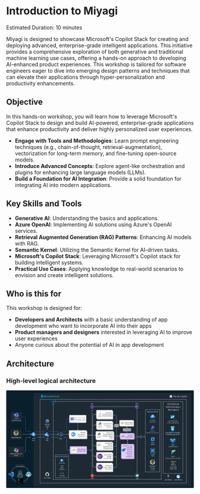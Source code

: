 # Introduction to Miyagi

Estimated Duration: 10 minutes

Miyagi is designed to showcase Microsoft's Copilot Stack for creating and deploying advanced, enterprise-grade intelligent applications. This initiative provides a comprehensive exploration of both generative and traditional machine learning use cases, offering a hands-on approach to developing AI-enhanced product experiences. This workshop is tailored for software engineers eager to dive into emerging design patterns and techniques that can elevate their applications through hyper-personalization and productivity enhancements.

## Objective

In this hands-on workshop, you will learn how to leverage Microsoft's Copilot Stack to design and build AI-powered, enterprise-grade applications that enhance productivity and deliver highly personalized user experiences.

- **Engage with Tools and Methodologies**: Learn prompt engineering techniques (e.g., chain-of-thought, retrieval-augmentation), vectorization for long-term memory, and fine-tuning open-source models.
- **Introduce Advanced Concepts**: Explore agent-like orchestration and plugins for enhancing large language models (LLMs).
- **Build a Foundation for AI Integration**: Provide a solid foundation for integrating AI into modern applications.

## Key Skills and Tools

- **Generative AI**: Understanding the basics and applications.
- **Azure OpenAI**: Implementing AI solutions using Azure's OpenAI services.
- **Retrieval Augmented Generation (RAG) Patterns**: Enhancing AI models with RAG.
- **Semantic Kernel**: Utilizing the Semantic Kernel for AI-driven tasks.
- **Microsoft's Copilot Stack**: Leveraging Microsoft's Copilot stack for building intelligent systems.
- **Practical Use Cases**: Applying knowledge to real-world scenarios to envision and create intelligent solutions.

## Who is this for
This workshop is designed for:

- **Developers and Architects** with a basic understanding of app development who want to incorporate AI into their apps
- **Product managers and designers** interested in leveraging AI to improve user experiences
- Anyone curious about the potential of AI in app development

## Architecture

### High-level logical architecture

  ![azure](./assets/images/wip-azure1.png)
